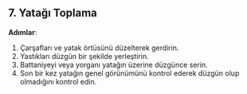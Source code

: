## 7. Yatağı Toplama

**Adımlar**:
1. Çarşafları ve yatak örtüsünü düzelterek gerdirin.
2. Yastıkları düzgün bir şekilde yerleştirin.
3. Battaniyeyi veya yorganı yatağın üzerine düzgünce serin.
4. Son bir kez yatağın genel görünümünü kontrol ederek düzgün olup olmadığını kontrol edin.
